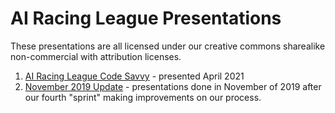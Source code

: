 # AI Racing League Presentations

These presentations are all licensed under our creative commons sharealike non-commercial with attribution licenses.

1. [AI Racing League Code Savvy](AI-Racing-League-Code-Savvy.pptx) - presented April 2021
2. [November 2019 Update](November-2019-Update.pptx) - presentations done in November of 2019 after our fourth "sprint" making improvements on our process.